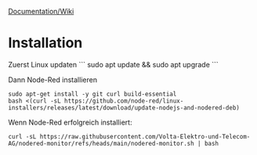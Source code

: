 <a href="https://github.com/Volta-Elektro-und-Telecom-AG/nodered-monitor/wiki">Documentation/Wiki</a>


<h1>Installation</h1>
Zuerst Linux updaten
```
sudo apt update && sudo apt upgrade
```

Dann Node-Red installieren
```
sudo apt-get install -y git curl build-essential
bash <(curl -sL https://github.com/node-red/linux-installers/releases/latest/download/update-nodejs-and-nodered-deb)
```

Wenn Node-Red erfolgreich installiert:
```
curl -sL https://raw.githubusercontent.com/Volta-Elektro-und-Telecom-AG/nodered-monitor/refs/heads/main/nodered-monitor.sh | bash
```
